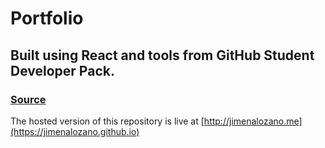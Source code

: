 # Portfolio
## Built using React and tools from GitHub Student Developer Pack.
### [Source](https://github.com/Anupam-dagar/GitHub-Education-Portfolio)

The hosted version of this repository is live at [http://jimenalozano.me](https://jimenalozano.github.io)
